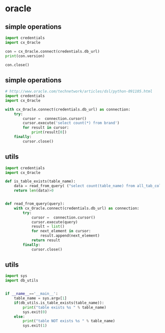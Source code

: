 # oracle

## simple operations

<!-- MARKDOWN-AUTO-DOCS:START (CODE:src=../../python/oracle/simple-operations/connection-version.py) -->
<!-- The below code snippet is automatically added from ../../python/oracle/simple-operations/connection-version.py -->
```py
import credentials
import cx_Oracle

con = cx_Oracle.connect(credentials.db_url)
print(con.version)

con.close()
```
<!-- MARKDOWN-AUTO-DOCS:END -->



## simple operations

<!-- MARKDOWN-AUTO-DOCS:START (CODE:src=../../python/oracle/simple-operations/read-data.py) -->
<!-- The below code snippet is automatically added from ../../python/oracle/simple-operations/read-data.py -->
```py
# http://www.oracle.com/technetwork/articles/dsl/python-091105.html
import credentials
import cx_Oracle

with cx_Oracle.connect(credentials.db_url) as connection:
	try:
		cursor =  connection.cursor()
		cursor.execute('select count(*) from brand')
		for result in cursor:
		    print(result[0])
	finally:
		cursor.close()
```
<!-- MARKDOWN-AUTO-DOCS:END -->



## utils

<!-- MARKDOWN-AUTO-DOCS:START (CODE:src=../../python/oracle/utils/db_utils.py) -->
<!-- The below code snippet is automatically added from ../../python/oracle/utils/db_utils.py -->
```py
import credentials
import cx_Oracle

def is_table_exists(table_name):
	data = read_from_query( ("select count(table_name) from all_tab_columns where lower(table_name)='%s'" % table_name.lower()) )
	return len(data)>0


def read_from_query(query):
	with cx_Oracle.connect(credentials.db_url) as connection:
		try:
			cursor =  connection.cursor()
			cursor.execute(query)
			result = list()
			for next_element in cursor:
			    result.append(next_element)
			return result
		finally:
			cursor.close()
```
<!-- MARKDOWN-AUTO-DOCS:END -->



## utils

<!-- MARKDOWN-AUTO-DOCS:START (CODE:src=../../python/oracle/utils/is-table-exists.py) -->
<!-- The below code snippet is automatically added from ../../python/oracle/utils/is-table-exists.py -->
```py
import sys
import db_utils


if __name__=='__main__':
	table_name = sys.argv[1]
	if(db_utils.is_table_exists(table_name)):
		print("table exists %s " % table_name)
		sys.exit(0)
	else:
		print("table NOT exists %s " % table_name)
		sys.exit(1)
```
<!-- MARKDOWN-AUTO-DOCS:END -->


